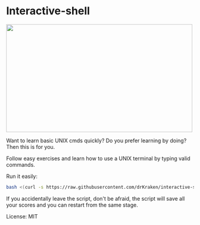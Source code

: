 # Interactive-shell

<img src='http://i61.tinypic.com/n2iwpc.png' width='500' height='290'/>

Want to learn basic UNIX cmds quickly? Do you prefer learning by doing? Then this is for you.

Follow easy exercises and learn how to use a UNIX terminal by typing valid commands.

Run it easily:

```bash
bash <(curl -s https://raw.githubusercontent.com/drKraken/interactive-shell/master/interactive.sh)
```
If you accidentally leave the script, don't be afraid, the script will save all your scores and you can restart from the same stage.

License: MIT
